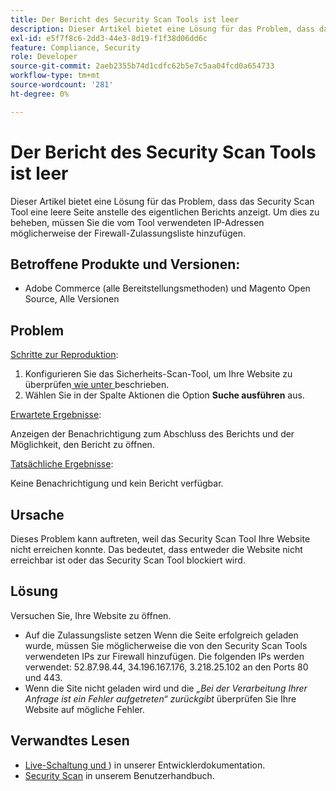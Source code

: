 ```yaml
---
title: Der Bericht des Security Scan Tools ist leer
description: Dieser Artikel bietet eine Lösung für das Problem, dass das Security Scan Tool eine leere Seite anstelle des eigentlichen Berichts anzeigt. Um dies zu beheben, müssen Sie die vom Tool verwendeten IP-Adressen möglicherweise der Firewall-Zulassungsliste hinzufügen.
exl-id: e5f7f8c6-2dd3-44e3-8d19-f1f38d06dd6c
feature: Compliance, Security
role: Developer
source-git-commit: 2aeb2355b74d1cdfc62b5e7c5aa04fcd0a654733
workflow-type: tm+mt
source-wordcount: '281'
ht-degree: 0%

---
```


# Der Bericht des Security Scan Tools ist leer

Dieser Artikel bietet eine Lösung für das Problem, dass das Security Scan Tool eine leere Seite anstelle des eigentlichen Berichts anzeigt. Um dies zu beheben, müssen Sie die vom Tool verwendeten IP-Adressen möglicherweise der Firewall-Zulassungsliste hinzufügen.

## Betroffene Produkte und Versionen:

* Adobe Commerce (alle Bereitstellungsmethoden) und Magento Open Source, Alle Versionen

## Problem

<u>Schritte zur Reproduktion</u>:

1. Konfigurieren Sie das Sicherheits-Scan-Tool, um Ihre Website zu überprüfen[ wie unter ](https://experienceleague.adobe.com/de/docs/commerce-admin/systems/security/security-scan) beschrieben.
1. Wählen Sie in der Spalte Aktionen die Option **Suche ausführen** aus.

<u>Erwartete Ergebnisse</u>:

Anzeigen der Benachrichtigung zum Abschluss des Berichts und der Möglichkeit, den Bericht zu öffnen.

<u>Tatsächliche Ergebnisse</u>:

Keine Benachrichtigung und kein Bericht verfügbar.

## Ursache

Dieses Problem kann auftreten, weil das Security Scan Tool Ihre Website nicht erreichen konnte. Das bedeutet, dass entweder die Website nicht erreichbar ist oder das Security Scan Tool blockiert wird.

## Lösung

Versuchen Sie, Ihre Website zu öffnen.

* Auf die Zulassungsliste setzen Wenn die Seite erfolgreich geladen wurde, müssen Sie möglicherweise die von den Security Scan Tools verwendeten IPs zur Firewall hinzufügen. Die folgenden IPs werden verwendet: 52.87.98.44, 34.196.167.176, 3.218.25.102 an den Ports 80 und 443.
* Wenn die Site nicht geladen wird und die *„Bei der Verarbeitung Ihrer Anfrage ist ein Fehler aufgetreten“ zurückgibt* überprüfen Sie Ihre Website auf mögliche Fehler.

## Verwandtes Lesen

* [Live-Schaltung und ](https://experienceleague.adobe.com/de/docs/commerce-cloud-service/user-guide/launch/overview)) in unserer Entwicklerdokumentation.
* [Security Scan](https://experienceleague.adobe.com/de/docs/commerce-admin/systems/security/security-scan) in unserem Benutzerhandbuch.
